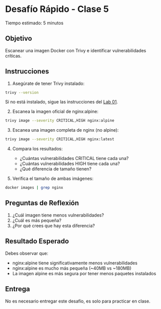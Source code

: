 # Desafío Rápido - Clase 5

Tiempo estimado: 5 minutos

## Objetivo

Escanear una imagen Docker con Trivy e identificar vulnerabilidades críticas.

## Instrucciones

1. Asegúrate de tener Trivy instalado:
```bash
trivy --version
```

Si no está instalado, sigue las instrucciones del [Lab 01](../labs/01-trivy-scan/).

2. Escanea la imagen oficial de nginx:alpine:
```bash
trivy image --severity CRITICAL,HIGH nginx:alpine
```

3. Escanea una imagen completa de nginx (no alpine):
```bash
trivy image --severity CRITICAL,HIGH nginx:latest
```

4. Compara los resultados:
   - ¿Cuántas vulnerabilidades CRITICAL tiene cada una?
   - ¿Cuántas vulnerabilidades HIGH tiene cada una?
   - ¿Qué diferencia de tamaño tienen?

5. Verifica el tamaño de ambas imágenes:
```bash
docker images | grep nginx
```

## Preguntas de Reflexión

1. ¿Cuál imagen tiene menos vulnerabilidades?
2. ¿Cuál es más pequeña?
3. ¿Por qué crees que hay esta diferencia?

## Resultado Esperado

Debes observar que:
- nginx:alpine tiene significativamente menos vulnerabilidades
- nginx:alpine es mucho más pequeña (~40MB vs ~180MB)
- La imagen alpine es más segura por tener menos paquetes instalados

## Entrega

No es necesario entregar este desafío, es solo para practicar en clase.
